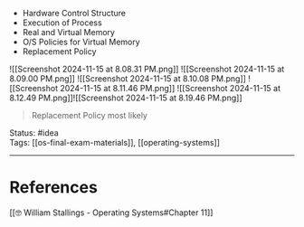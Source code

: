 - ﻿﻿Hardware Control Structure 
- ﻿﻿Execution of Process 
- ﻿﻿Real and Virtual Memory 
- ﻿﻿O/S Policies for Virtual Memory 
- ﻿﻿Replacement Policy 

![[Screenshot 2024-11-15 at 8.08.31 PM.png]]
![[Screenshot 2024-11-15 at 8.09.00 PM.png]]
![[Screenshot 2024-11-15 at 8.10.08 PM.png]]
![[Screenshot 2024-11-15 at 8.11.46 PM.png]]
![[Screenshot 2024-11-15 at 8.12.49 PM.png]]![[Screenshot 2024-11-15 at 8.19.46 PM.png]]

> Replacement Policy most likely

Status: #idea  
Tags:  [[os-final-exam-materials]], [[operating-systems]]

---
# References
[[🤓 William Stallings - Operating Systems#Chapter 11]]